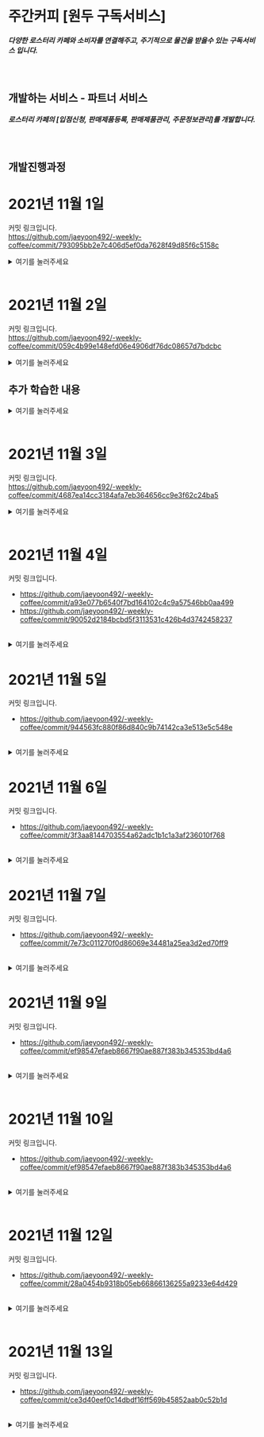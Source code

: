 # 주간커피 [원두 구독서비스]
##### 다양한 로스터리 카페와 소비자를 연결해주고, 주기적으로 물건을 받을수 있는 구독서비스 입니다.
<br>

## 개발하는 서비스 - 파트너 서비스

##### 로스터리 카페의 [입점신청, 판매제품등록, 판매제품관리, 주문정보관리]를 개발합니다. 
<br>


## 개발진행과정
# 2021년 11월 1일
커밋 링크입니다.<br>
 https://github.com/jaeyoon492/-weekly-coffee/commit/793095bb2e7c406d5ef0da7628f49d85f6c5158c<br>
 <details>
<summary>여기를 눌러주세요</summary>
<div markdown="1">

## 프론트엔드
1. next.js 설치
2. Bootstrap 설치
3. Bootstrap 초기환경 구성
4. redux 초기환경 구성
    * redux 설치
    * 전역 store 구현
5. 상단바, 사이드바 구현

## 백엔드
1. spring initializr로 프로젝트 파일 생성
2. 라이브러리 의존성 주입
3. application.yml 초기설정 구성
4. 더미데이터 저장및 데이터베이스 연동 위한 엔티티클래스 구현
5. CORS를 사용하기 위해 WebConfiguration클래스 구현

### 관련 트러블 슈팅
1.  https://www.notion.so/2021-11-1-DB-6c2073a4966943eca1c43b8a9cdf3e45

2. https://www.notion.so/2021-11-1-PostgreSQL-70aa33c1ec2b405b9d3373136ec7ebe7

### 관련 참고자료
- https://parksrazor.tistory.com/218<br>
- https://jogeum.net/8<br>
- https://jeong-pro.tistory.com/231<br>
<br>

</div>
</details>
<br>

# 2021년 11월 2일
커밋 링크입니다.<br>
 https://github.com/jaeyoon492/-weekly-coffee/commit/059c4b99e148efd06e4906df76dc08657d7bdcbc<br>

<details>
<summary>여기를 눌러주세요</summary>
<div markdown="1">       

## 백엔드
1. 데이터 연관관계 수정 ( 기존 양방향 -> 단방향 )
2. 메세지큐 연동 테스트
3. 더미테이터 전송 테스트
4. 메세지큐 provider메세지큐 전송으로 주문요청 전송 구현
5. 메세지큐 consumer메세지큐 송신으로 주문요청 수신및 저장 구현
6. 엔티티 클래스 이름 변경 (SQL예약어 관련)

### 관련 트러블 슈팅
1.  https://www.notion.so/SQL-Order-859e4216ee8146eb9419e184d61489f5
2. https://www.notion.so/11-03-9f46fe4424d54c9cacdd0a119430931d


### 관련 참고자료
- https://jogeum.net/7?category=766565<br>
- https://www.koke.kr/coffee/287<br>
- https://velog.io/@youns1121/JPA-object-references-an-unsaved-transient-instance-save-the-transient-instance-before-flushing-%EC%97%90%EB%9F%AC<br>

</div>
</details>

## 추가 학습한 내용
<details>
<summary>여기를 눌러주세요</summary>
<div markdown="1">       

백엔드 데이터 관계

Member 1 : Partner 1 = OneToOne 관계 (양방향)
- 원래 Partner가 멤버를 참조하도록 단방향으로 맵핑하려고 했지만 OneToOne 어노테이션을 쓰려면 양방향 맵핑을 해줘야 한다고 생각했음
- 대신 주인객체를 설정해주어 Partner가 Member의 PK를 FK로 가질수 있도록 한다.
- Member에 클래스에서 Partner를 OneToOne으로 설정하고 ( mappedBy = “member” ) 해주면된다.

단점
- 양방향은 서로 참조가 가능하므로 데이터 오염이 생길수 있다.
- Entity의 값이 변경 되었는데 이게 누구에 의한데이터의 변경인지 파악하기 어렵다.
- 데이터의 변경은 최대한 폐쇠적으로 접근하는게 좋기 때문에 양방향 관계는 비추

변경내용
Member 1 - Partner 1 = OneToOne 관계 (단방향)
- Partner가 Member를 참조하도록  맵핑하려고  OneToOne 어노테이션을 사용해 단방향 맵핑을 해줌
- Partner에 클래스에서 Member를 OneToOne으로 설정하고 @JoinColumn(name = “memberId”) 로 해주면된다.
- 

Partner 1 : Product * = oneToMany 관계 ( 단방향 )
- Partner 1명이 많은 Product를 갖고 있을수 있어서 OneToMany관계로 맵핑해 주었습니다.
- 주의할점은 OneToMany 단방향은 부모엔티티 에서 @OneToMany를 지정하게 되고,
- JPA 관계중 유일하게 FK가 있는 자식엔티티가 아닌 부모엔티티에 @OneToMany어노테이션이 위치하게 됩니다. 
- 기본적으로 FetchType이 Lazy로 되어있습니다.

Member 1 : RegistrationForm 1 = OneToOne (단방향)
- 기존 Member 와 Partner관계와 같습니다.

</div>
</details>
<br>

# 2021년 11월 3일
커밋 링크입니다.<br>
 https://github.com/jaeyoon492/-weekly-coffee/commit/4687ea14cc3184afa7eb364656cc9e3f62c24ba5<br>

<details>
<summary>여기를 눌러주세요</summary>
<div markdown="1">       

## 백엔드
1. 데이터 연관관계 수정 ( 필요없는 관계 삭제 )
2. PartnerRespons클래스(Dto) 추가
3. PartnerConnect메서드 구현 (접속하면 상위 제품 4개만 조회 해주는 페이징 메서드)
4. Member - Partner OneToOne 관계맵핑 (구현중)

### 관련 트러블 슈팅
1.  https://www.notion.so/DDL-NULL-e6d4f18cdcf04bf0abdfc28d4d50dda1
2. https://www.notion.so/Formula-582a874abab54f708e688cba67435e44


### 관련 참고자료
- https://www-swpro-com.tistory.com/24<br>
- https://sundries-in-myidea.tistory.com/91<br>
- https://mycup.tistory.com/223<br>
- https://greatlaboratory.dev/spring/jpa-03/<br>
- https://mycup.tistory.com/223<br>

</div>
</details>
<br>

# 2021년 11월 4일
커밋 링크입니다.<br>
 - https://github.com/jaeyoon492/-weekly-coffee/commit/a93e077b6540f7bd164102c4c9a57546bb0aa499
 - https://github.com/jaeyoon492/-weekly-coffee/commit/90052d2184bcbd5f3113531c426b4d3742458237
 <br>


<details>
<summary>여기를 눌러주세요</summary>
<div markdown="1">       

## 백엔드
1. 파트너 제품 조회 수정 (전체 조회 -> 페이징 조회)
2. 파트너 주문 조회 수정 (전체 조회 -> 페이징 조회)
3. 입점신청 메세지큐 연동 (파트너 -> 어드민)
4. 입점승인 메세지큐 연동 (어드민 -> 파트너)
5. 승인된 멤버에게 파트너 권한 부여 구현 ( 파트너 객체 전송 )
6. 멤버와 파트너 관계 수정 (OneToOne 단방향 {부모 = 맴버})
7. 파트너 객체가 전송되면 해당 멤버의 Id로 멤버를 찾아 수신한 파트너 객체와 결합( 파트너 권한 + true )
8. Dto 추가구현


### 관련 트러블 슈팅
- OneToOne 관계때 겪은 어려움
    1. https://www.notion.so/OneToOne-e911fa6e06554d74adb2b37a134dc7ea


### 관련 참고자료
- OneToOne 관련
    - https://ict-nroo.tistory.com/126<br>
    - https://greatlaboratory.dev/spring/jpa-03/<br>
    - https://mycup.tistory.com/223<br>
- JPA Query creation관련
    - https://sundries-in-myidea.tistory.com/91<br>

### 주요 키워드
- 순환참조
- FK
- outer join
</div>
</details>


# 2021년 11월 5일
커밋 링크입니다.<br>
 - https://github.com/jaeyoon492/-weekly-coffee/commit/944563fc880f86d840c9b74142ca3e513e5c548e
 <br>


<details>
<summary>여기를 눌러주세요</summary>
<div markdown="1">       

## 백엔드
1. image데이터를 S3에 저장하기 위해 file업로드 기능을 구현

## 프론트엔드
1. Next.js 화면 이동 구현 [ 주문관리, 제품목록, 홈, 제품등록 ]
2. 제품목록 화면 react-bootstrap으로 퍼블리싱


### 관련 트러블 슈팅
- 멀티파트 파일 업로드 용량제한 문제
    1. https://www.notion.so/260ce3046dd147bca8d8ebe5359e5e6c


### 관련 참고자료
- 파일 업로드 관련
    1. https://artiiicy.tistory.com/8
    

### 주요 키워드
- multipart.MaxUploadSizeExceededException
</div>
</details>


# 2021년 11월 6일
커밋 링크입니다.<br>
 - https://github.com/jaeyoon492/-weekly-coffee/commit/3f3aa8144703554a62adc1b1c1a3af236010f768
 <br><br>


<details>
<summary>여기를 눌러주세요</summary>
<div markdown="1">       

## 백엔드
1. 어드민 담당 개발자에게 사정이 생겨 admin서비스의 입점승인 기능을  기존에 테스트로 구현했던 부분을 수정하여 입접신청 요청에 자동으로 승인하도록 변경 구현했습니다.
<br>

### 해당 경로 입니다.
- Partner/partner/src/main/java/com/weeklycoffee/partner/rabbittest/admin/registration/AdminRegistrationService.java


## 프론트엔드
1. 입점신청 화면 테이블 구현
2. 리덕스로 상태관리 구현
    - 기능별 리덕스 슬라이스 환경구성 완료
    - partner, subscribe, member, registration...
3. Material UI 라이브러리의 DashBoard템플릿으로 기존 대쉬보드 형태에서 바꿔주었습니다.
4. Redux-Saga를 사용하기위해 Root-Saga 초기환경 구성을 하였습니다.
5. Redux-Saga로 백엔드와 통신중 일어나는 사이드이펙트를 처리하였습니다.
6. 입점신청 프론트엔드 <-> 백엔드 연동 완료

### 관련 트러블 슈팅
- Next.js에 Material Ui 설치시 몇가지 설치안되는 것들이 존재했습니다.


### 관련 참고자료
- CSS 선택자 관련
    1. https://code.tutsplus.com/ko/tutorials/the-30-css-selectors-you-must-memorize--net-16048

- Material UI 사이트
    1. https://mui.com/
    
- Next.js 개발환경, 배포환경 세팅시 .env 관련
    1. https://medium.com/@qsx314/2-next-js-%EC%84%B8%ED%8C%85%ED%95%98%EA%B8%B0-env-483e14958752

### 주요 키워드
- UI 라이브러리, Redux, Redux-Saga, .env, ActionCreate함수, reducer, saga
</div>
</details>

# 2021년 11월 7일
커밋 링크입니다.<br>
 - https://github.com/jaeyoon492/-weekly-coffee/commit/7e73c011270f0d86069e34481a25ea3d2ed70ff9
 <br><br>


<details>
<summary>여기를 눌러주세요</summary>
<div markdown="1">       

## 백엔드
1. 엔티티 필드 이름 변경, Ex: id -> productId 
    - 어떤 id인지 헷갈리지 않도록 이름을 변경했습니다.
2. 테스트용 파트너 상품, 주문 전체조회용 응답 클래스를 만들었습니다.
<br>

## 프론트엔드
1. 입전신청 ~ 멤버의 파트너권한 부여 기능 구현을 마무리 했습니다.
2. MemberApi 구현 memberSaga 연결
3. PartnerApi 구현 partnerSaga 연결
4. 파트너 권한이 있을때 파트너 권한이 없을때를 상태처리로 다르게 보이도록 하였습니다.
5. Material UI로 대쉬보드 생상 변경및 main 화면에 css 추가

### 관련 트러블 슈팅
- useEffect 관련 이슈
    - https://www.notion.so/State-Select-be93b1dc92254037a2cb082c65205e9c


### 관련 참고자료


### 주요 키워드
- UI 라이브러리, Redux, Redux-Saga, Api
</div>
</details>


# 2021년 11월 9일
커밋 링크입니다.<br>
 - https://github.com/jaeyoon492/-weekly-coffee/commit/ef98547efaeb8667f90ae887f383b345353bd4a6
 <br><br>


<details>
<summary>여기를 눌러주세요</summary>
<div markdown="1">       

## 백엔드
1. ProductRequest 필드 타입 추가,
    - 프론트의 ProductResponse에 필요한 데이터 타입이 지정되지 않은게 몇개 있어서 추가해주었습니다.
2. 페이징용 Product 메소드 구현
3. 수정용 modify 메서드 구현
<br>

## 프론트엔드
1. 제품목록 페이징처리 구현
    - 판매 상품 조회용 Redux-Saga, Redux 구현
    - 백엔드 연동 Api 구현
    - 대쉬보드 색상 컨셉에 맞게 변경
2. S3버켓에 폼데이터로 변환하여 파일을 업로드 할수 있도록 했습니다.
    - 제품의 사진을 url을 가지고 서로 조회 할수 있습니다.
3. Product부분 요청, 응답 타입 분리, 페이징 타입분리, State타입 추가

4. 테스트용 위치정보 조회 Api 구현
    - 사용하려면 조금더 시간이 필요 할 것 같습니다.

### 관련 트러블 슈팅
- useEffect 관련, 인라인 수정시 state 바로 가져오기 문제
    - https://www.notion.so/useEffect-8483feb1adf040419adfdbc9ff33c4ba


### 관련 참고자료
- 주소 조회 API
    - https://sso-feeling.tistory.com/506

### 주요 키워드
- Redux, Redux-Saga, Api
</div>
</details>
<br>

# 2021년 11월 10일
커밋 링크입니다.<br>
 - https://github.com/jaeyoon492/-weekly-coffee/commit/ef98547efaeb8667f90ae887f383b345353bd4a6
 <br>


<details>
<summary>여기를 눌러주세요</summary>
<div markdown="1">        

## 백엔드
1. 수정된 데이터를 저장하는 Put메소드를 구현했습니다.
<br>

## 프론트엔드
1. 제품목록 수정, 저장 구현
    - 수정 버튼을 누르면 제품명, 가격등을 바꿀수 있도록 구현했습니다.
    - 저장 버튼을 누르면 수정한 데이터를 저장하도록 구현했습니다.

2. 저장한 데이터를 dispatch 하여 redux-state에 보여주도록 하였습니다.

### 관련 트러블 슈팅
- 화면이 첫 로딩될때는 서버사이드 랜더링이라 state가 기본값으로 되는게 정상이었다.

### 관련 참고자료


### 주요 키워드
- dispatch , yield, generated함수
</div>
</details><br>






# 2021년 11월 12일
커밋 링크입니다.<br>
 - https://github.com/jaeyoon492/-weekly-coffee/commit/28a0454b9318b05eb66866136255a9233e64d429
 <br>


<details>
<summary>여기를 눌러주세요</summary>
<div markdown="1">

## 프론트엔드
1. 제품목록 수정, 저장 리펙터링
    - 제품 목록에서 수정 버튼을 누르면 인라인 수정모드가 아닌 상세 수정화면으로 넘어가던 버그를 수정했습니다.

2. 주문목록 구현
    - 주문이 들어오면 주문목록 화면에서 주문데이터를 보여줄수 있도록 구현했습니다.

3. 주문목록 더보기 처리 구현
    - 주문목록은 카드 리스트 형태여서 페이징보다 더보기 버튼을 누르면 다음 데이터를 불러오도록 구현했습니다.

### 관련 트러블 슈팅
- 제품 수정시 processing의 state만 수정이 안되는 버그 발견
- useRef() 기본값 null처리 안하고 사용하기

- 관련 이슈 트러블 슈팅입니다.
    - https://www.notion.so/useRef-null-processing-state-a0ef467cb82a40879e8e398ee8a8271e


### 주요 키워드
</div>
</details><br>

# 2021년 11월 13일
커밋 링크입니다.<br>
 - https://github.com/jaeyoon492/-weekly-coffee/commit/ce3d40eef0c14dbdf16ff569b45852aab0c52b1d
 <br>

<details>
<summary>여기를 눌러주세요</summary>
<div markdown="1">

## 백엔드
1. 제품의 아이디가 동일하면 db에서 다른 파트너여도 update가 되어 제품데이터의 중복을 없애고자 복합키를 사용해 중복을 없앴습니다.

2. 물건 등록시 메세지큐로 SubscribeService로 데이터를 전송 하도록 했습니다.

3. ServerSentEvent를 통해 주문이 들어오면 실시간으로 화면에 나오는 주문알리미를 구현 했습니다.

4. 1번의 여파로 생긴 에러들을 수정했습니다. 
    1. typeMismatchException = > { 기존 아이디 : long ~>  현재 아이디 : ProductId : { productId, partnerId } }
    2. 프론트또한 마찬가지로 Api의 매개변수를 수정해주었습니다. { number ⇒ Product }
    3. Axios의 delete 메소드에 매개변수로 객체가 들어가지 않아 put 메소드를 사용하였습니다.
    4. api의 Path를 통해 변수를 넘길때 객체 타입을 넘길수 없어  ProductId가 필요한 부분을 { 요청바디 }에 넣어 보낼수 있도록 하였습니다.


## 프론트엔드
1. 메인 대쉬보드의 그리드 화면을 구현하고 , 주문알리미 기능을 만들었습니다.
    1. 그리드 화면은 materialUI의 grid와 paper를 사용했고, 주문알리미 기능은 ServerSentEvent 방식을 통해 구현했습니다.

### 관련 트러블 슈팅
- 버튼 클릭시 아무 함수도 안걸었는데 새로고침이 되는 상황
- 1번 파트너와 2번 파트너를 준비한뒤 각각 제품을       넣었을때 1번 파트너의 제품이 사라짐

- 관련 이슈 트러블 슈팅입니다.
    - https://www.notion.so/pk-UPDATE-da9e521aac194bd68c6fcad342b32306

- 관련 참고 자료 입니다.
    - https://devhoma.tistory.com/90


### 주요 키워드
</div>
</details><br>
